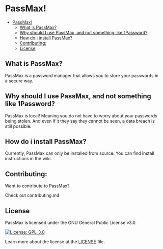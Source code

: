 # PassMax!

- [PassMax!](#passmax)
  - [What is PassMax?](#what-is-passmax)
  - [Why should I use PassMax, and not something like 1Password?](#why-should-i-use-passmax-and-not-something-like-1password)
  - [How do i install PassMax?](#how-do-i-install-passmax)
  - [Contributing:](#contributing)
  - [License](#license)

## What is PassMax?

PassMax is a password manager that allows you to store your passwords in a secure way.

## Why should I use PassMax, and not something like 1Password?

PassMax is local! Meaning you do not have to worry about your passwords being stolen. And even if it they say they cannot be seen, a data breach is still possible.

## How do i install PassMax?

Currently, PassMax can only be installed from source. You can find install instructions in the wiki.

## Contributing:

Want to contribute to PassMax?

Check out contributing.md

## License

PassMax is licensed under the GNU General Public License v3.0.

[![License: GPL-3.0](https://img.shields.io/badge/License-GPL%203.0-blue.svg)](https://www.gnu.org/licenses/gpl-3.0)

Learn more about the license at the [LICENSE](LICENSE) file.